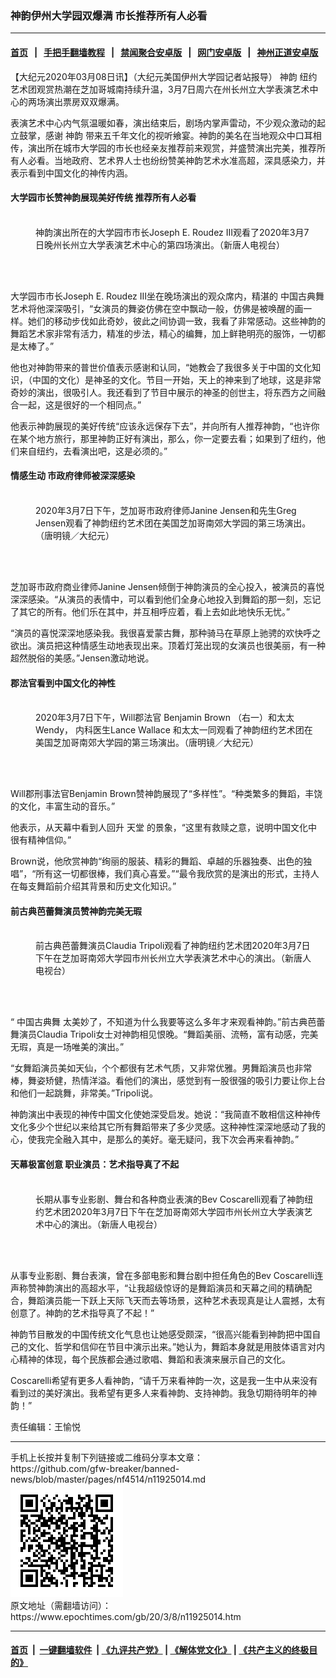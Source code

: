 ### 神韵伊州大学园双爆满 市长推荐所有人必看
------------------------

#### [首页](https://github.com/gfw-breaker/banned-news/blob/master/README.md) &nbsp;&nbsp;|&nbsp;&nbsp; [手把手翻墙教程](https://github.com/gfw-breaker/guides/wiki) &nbsp;&nbsp;|&nbsp;&nbsp; [禁闻聚合安卓版](https://github.com/gfw-breaker/bn-android) &nbsp;&nbsp;|&nbsp;&nbsp; [网门安卓版](https://github.com/oGate2/oGate) &nbsp;&nbsp;|&nbsp;&nbsp; [神州正道安卓版](https://github.com/SzzdOgate/update) 



<div><p>
 【大纪元2020年03月08日讯】（大纪元美国伊州大学园记者站报导）
 <ok href="https://www.epochtimes.com/gb/tag/%E7%A5%9E%E9%9F%B5.html">
  神韵
 </ok>
 纽约艺术团观赏热潮在芝加哥城南持续升温，3月7日周六在州长州立大学表演艺术中心的两场演出票房双双爆满。
</p>
<p>
 表演艺术中心内气氛温暖如春，演出结束后，剧场内掌声雷动，不少观众激动的起立鼓掌，感谢
 <ok href="https://www.epochtimes.com/gb/tag/%E7%A5%9E%E9%9F%B5.html">
  神韵
 </ok>
 带来五千年文化的视听飨宴。神韵的美名在当地观众中口耳相传，演出所在城市大学园的市长也经亲友推荐前来观赏，并盛赞演出完美，推荐所有人必看。当地政府、艺术界人士也纷纷赞美神韵艺术水准高超，深具感染力，并表示看到中国文化的神传内涵。
</p>
<h4>
 大学园市长赞神韵展现美好传统 推荐所有人必看
</h4>
<figure class="wp-caption aligncenter" id="attachment_11925030" style="width: 450px">
 <ok href="http://i.epochtimes.com/assets/uploads/2020/03/2003072354131886-ss1-1.jpg">
  <img alt="" class="wp-image-11925030 size-medium" src="http://i.epochtimes.com/assets/uploads/2020/03/2003072354131886-ss1-1-450x300.jpg"/>
 </ok>
 <br/><figcaption class="wp-caption-text">
  神韵演出所在的大学园市市长Joseph E. Roudez III观看了2020年3月7日晚州长州立大学表演艺术中心的第四场演出。（新唐人电视台）
 </figcaption><br/>
</figure><br/>
<p>
 大学园市市长Joseph E. Roudez III坐在晚场演出的观众席内，精湛的
 <ok href="https://www.epochtimes.com/gb/tag/%E4%B8%AD%E5%9B%BD%E5%8F%A4%E5%85%B8%E8%88%9E.html">
  中国古典舞
 </ok>
 艺术将他深深吸引，“女演员的舞姿仿佛在空中飘动一般，仿佛是被唤醒的画一样。她们的移动步伐如此奇妙，彼此之间协调一致，我看了非常感动。这些神韵的舞蹈艺术家非常有活力，精准的步法，精心的编舞，加上鲜艳明亮的服饰，一切都是太棒了。”
</p>
<p>
 他也对神韵带来的普世价值表示感谢和认同，“她教会了我很多关于中国的文化知识，（中国的文化）是神圣的文化。节目一开始，天上的神来到了地球，这是非常奇妙的演出，很吸引人。我还看到了节目中展示的神圣的创世主，将东西方之间融合一起，这是很好的一个相同点。”
</p>
<p>
 他表示神韵展现的美好传统“应该永远保存下去”，并向所有人推荐神韵，“也许你在某个地方旅行，那里神韵正好有演出，那么，你一定要去看；如果到了纽约，他们来自纽约，去看演出吧，这是必须的。”
</p>
<h4>
 情感生动 市政府律师被深深感染
</h4>
<figure class="wp-caption aligncenter" id="attachment_11924332" style="width: 450px">
 <ok href="http://i.epochtimes.com/assets/uploads/2020/03/2003071850202639.jpg">
  <img alt="" class="wp-image-11924332 size-medium" src="http://i.epochtimes.com/assets/uploads/2020/03/2003071850202639-450x300.jpg"/>
 </ok>
 <br/><figcaption class="wp-caption-text">
  2020年3月7日下午，芝加哥市政府律师Janine Jensen和先生Greg Jensen观看了神韵纽约艺术团在美国芝加哥南郊大学园的第三场演出。（唐明镜／大纪元）
 </figcaption><br/>
</figure><br/>
<p>
 芝加哥市政府商业律师Janine Jensen倾倒于神韵演员的全心投入，被演员的喜悦深深感染。“从演员的表情中，可以看到他们全身心地投入到舞蹈的那一刻，忘记了其它的所有。他们乐在其中，并互相呼应着，看上去如此地快乐无忧。”
</p>
<p>
 “演员的喜悦深深地感染我。我很喜爱蒙古舞，那种骑马在草原上驰骋的欢快呼之欲出。演员把这种情感生动地表现出来。顶着灯笼出现的女演员也很美丽，有一种超然脱俗的美感。”Jensen激动地说。
</p>
<h4>
 郡法官看到中国文化的神性
</h4>
<figure class="wp-caption aligncenter" id="attachment_11924415" style="width: 450px">
 <ok href="http://i.epochtimes.com/assets/uploads/2020/03/2003071850252639.jpg">
  <img alt="" class="wp-image-11924415 size-medium" src="http://i.epochtimes.com/assets/uploads/2020/03/2003071850252639-450x300.jpg"/>
 </ok>
 <br/><figcaption class="wp-caption-text">
  2020年3月7日下午，Will郡法官 Benjamin Brown （右一）和太太Wendy， 内科医生Lance Wallace 和太太一同观看了神韵纽约艺术团在美国芝加哥南郊大学园的第三场演出。（唐明镜／大纪元）
 </figcaption><br/>
</figure><br/>
<p>
 Will郡刑事法官Benjamin Brown赞神韵展现了“多样性”。“种类繁多的舞蹈，丰饶的文化，丰富生动的音乐。”
</p>
<p>
 他表示，从天幕中看到人回升
 <ok href="https://www.epochtimes.com/gb/tag/%E5%A4%A9%E5%A0%82.html">
  天堂
 </ok>
 的景象，“这里有救赎之意，说明中国文化中很有精神信仰。”
</p>
<p>
 Brown说，他欣赏神韵“绚丽的服装、精彩的舞蹈、卓越的乐器独奏、出色的独唱”，“所有这一切都很棒，我们真心喜爱。”“最令我欣赏的是演出的形式，主持人在每支舞蹈前介绍其背景和历史文化知识。”
</p>
<h4>
 前古典芭蕾舞演员赞神韵完美无瑕
</h4>
<figure class="wp-caption aligncenter" id="attachment_11924971" style="width: 450px">
 <ok href="http://i.epochtimes.com/assets/uploads/2020/03/2003080054451528.jpg">
  <img alt="" class="wp-image-11924971 size-medium" src="http://i.epochtimes.com/assets/uploads/2020/03/2003080054451528-450x300.jpg"/>
 </ok>
 <br/><figcaption class="wp-caption-text">
  前古典芭蕾舞演员Claudia Tripoli观看了神韵纽约艺术团2020年3月7日下午在芝加哥南郊大学园市州长州立大学表演艺术中心的演出。（新唐人电视台）
 </figcaption><br/>
</figure><br/>
<p>
 “
 <ok href="https://www.epochtimes.com/gb/tag/%E4%B8%AD%E5%9B%BD%E5%8F%A4%E5%85%B8%E8%88%9E.html">
  中国古典舞
 </ok>
 太美妙了，不知道为什么我要等这么多年才来观看神韵。”前古典芭蕾舞演员Claudia Tripoli女士对神韵相见恨晚。“舞蹈美丽、流畅，富有动感，完美无瑕，真是一场唯美的演出。”
</p>
<p>
 “女舞蹈演员美如天仙，个个都很有艺术气质，又非常优雅。男舞蹈演员也非常棒，舞姿矫健，热情洋溢。看他们的演出，感觉到有一股很强的吸引力要让你上台和他们一起跳舞，非常美。”Tripoli说。
</p>
<p>
 神韵演出中表现的神传中国文化使她深受启发。她说：“我简直不敢相信这种神传文化多少个世纪以来给其它所有舞蹈带来了多少灵感。这种神性深深地感动了我的心，使我完全融入其中，是那么的美好。毫无疑问，我下次会再来看神韵。”
</p>
<h4>
 天幕极富创意 职业演员：艺术指导真了不起
</h4>
<figure class="wp-caption aligncenter" id="attachment_11924972" style="width: 450px">
 <ok href="http://i.epochtimes.com/assets/uploads/2020/03/2003080054401528.jpg">
  <img alt="" class="wp-image-11924972 size-medium" src="http://i.epochtimes.com/assets/uploads/2020/03/2003080054401528-450x300.jpg"/>
 </ok>
 <br/><figcaption class="wp-caption-text">
  长期从事专业影剧、舞台和各种商业表演的Bev Coscarelli观看了神韵纽约艺术团2020年3月7日下午在芝加哥南郊大学园市州长州立大学表演艺术中心的演出。（新唐人电视台）
 </figcaption><br/>
</figure><br/>
<p>
 从事专业影剧、舞台表演，曾在多部电影和舞台剧中担任角色的Bev Coscarelli连声称赞神韵演出的高超水平，“让我超级惊讶的是舞蹈演员和天幕之间的精确配合，舞蹈演员能一下跃上天际飞天而去等场景，这种艺术表现真是让人震撼，太有创意了。神韵的艺术指导真了不起！”
</p>
<p>
 神韵节目散发的中国传统文化气息也让她感受颇深，“很高兴能看到神韵把中国自己的文化、哲学和信仰在节目中演示出来。”她认为，舞蹈本身就是用肢体语言对内心精神的体现，每个民族都会通过歌唱、舞蹈和表演来展示自己的文化。
</p>
<p>
 Coscarelli希望有更多人看神韵，“请千万来看神韵一次，这是我一生中从来没有看到过的美好演出。我希望有更多人来看神韵、支持神韵。我急切期待明年的神韵！”
</p>
<p>
 责任编辑：王愉悦
</p>
</div>
<hr/>
手机上长按并复制下列链接或二维码分享本文章：<br/>
https://github.com/gfw-breaker/banned-news/blob/master/pages/nf4514/n11925014.md <br/>
<a href='https://github.com/gfw-breaker/banned-news/blob/master/pages/nf4514/n11925014.md'><img src='https://github.com/gfw-breaker/banned-news/blob/master/pages/nf4514/n11925014.md.png'/></a> <br/>
原文地址（需翻墙访问）：https://www.epochtimes.com/gb/20/3/8/n11925014.htm


------------------------
#### [首页](https://github.com/gfw-breaker/banned-news/blob/master/README.md) &nbsp;|&nbsp; [一键翻墙软件](https://github.com/gfw-breaker/nogfw/blob/master/README.md) &nbsp;| [《九评共产党》](https://github.com/gfw-breaker/9ping.md/blob/master/README.md#九评之一评共产党是什么) | [《解体党文化》](https://github.com/gfw-breaker/jtdwh.md/blob/master/README.md) | [《共产主义的终极目的》](https://github.com/gfw-breaker/gczydzjmd.md/blob/master/README.md)


<img src='http://gfw-breaker.win/banned-news/pages/nf4514/n11925014.md' width='0px' height='0px'/>